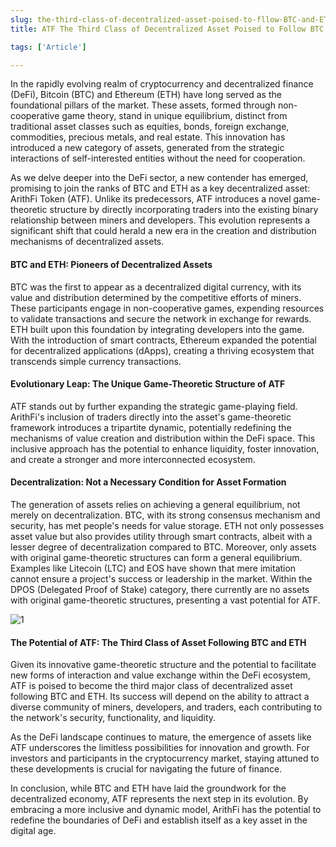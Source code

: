 ```yaml
---
slug: the-third-class-of-decentralized-asset-poised-to-fllow-BTC-and-ETH
title: ATF The Third Class of Decentralized Asset Poised to Follow BTC and ETH

tags: ['Article']

---
```

In the rapidly evolving realm of cryptocurrency and decentralized finance (DeFi), Bitcoin (BTC) and Ethereum (ETH) have long served as the foundational pillars of the market. These assets, formed through non-cooperative game theory, stand in unique equilibrium, distinct from traditional asset classes such as equities, bonds, foreign exchange, commodities, precious metals, and real estate. This innovation has introduced a new category of assets, generated from the strategic interactions of self-interested entities without the need for cooperation.

As we delve deeper into the DeFi sector, a new contender has emerged, promising to join the ranks of BTC and ETH as a key decentralized asset: ArithFi Token (ATF). Unlike its predecessors, ATF introduces a novel game-theoretic structure by directly incorporating traders into the existing binary relationship between miners and developers. This evolution represents a significant shift that could herald a new era in the creation and distribution mechanisms of decentralized assets.

#### BTC and ETH: Pioneers of Decentralized Assets
BTC was the first to appear as a decentralized digital currency, with its value and distribution determined by the competitive efforts of miners. These participants engage in non-cooperative games, expending resources to validate transactions and secure the network in exchange for rewards. ETH built upon this foundation by integrating developers into the game. With the introduction of smart contracts, Ethereum expanded the potential for decentralized applications (dApps), creating a thriving ecosystem that transcends simple currency transactions.

#### Evolutionary Leap: The Unique Game-Theoretic Structure of ATF
ATF stands out by further expanding the strategic game-playing field. ArithFi's inclusion of traders directly into the asset's game-theoretic framework introduces a tripartite dynamic, potentially redefining the mechanisms of value creation and distribution within the DeFi space. This inclusive approach has the potential to enhance liquidity, foster innovation, and create a stronger and more interconnected ecosystem.

#### Decentralization: Not a Necessary Condition for Asset Formation
The generation of assets relies on achieving a general equilibrium, not merely on decentralization. BTC, with its strong consensus mechanism and security, has met people's needs for value storage. ETH not only possesses asset value but also provides utility through smart contracts, albeit with a lesser degree of decentralization compared to BTC. Moreover, only assets with original game-theoretic structures can form a general equilibrium. Examples like Litecoin (LTC) and EOS have shown that mere imitation cannot ensure a project's success or leadership in the market. Within the DPOS (Delegated Proof of Stake) category, there currently are no assets with original game-theoretic structures, presenting a vast potential for ATF.

![1](https://nftstorage.link/ipfs/bafybeieslqwdullnqzy3i3u3cji3floxpu7l2yhuznf5sickumn6cocs5i)


#### The Potential of ATF: The Third Class of Asset Following BTC and ETH
Given its innovative game-theoretic structure and the potential to facilitate new forms of interaction and value exchange within the DeFi ecosystem, ATF is poised to become the third major class of decentralized asset following BTC and ETH. Its success will depend on the ability to attract a diverse community of miners, developers, and traders, each contributing to the network's security, functionality, and liquidity.

As the DeFi landscape continues to mature, the emergence of assets like ATF underscores the limitless possibilities for innovation and growth. For investors and participants in the cryptocurrency market, staying attuned to these developments is crucial for navigating the future of finance.

In conclusion, while BTC and ETH have laid the groundwork for the decentralized economy, ATF represents the next step in its evolution. By embracing a more inclusive and dynamic model, ArithFi has the potential to redefine the boundaries of DeFi and establish itself as a key asset in the digital age.
